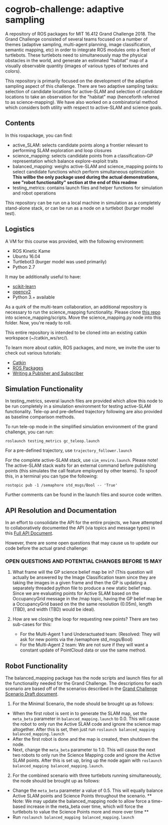 # cogrob-challenge: adaptive sampling
A repository of ROS packages for MIT 16.412 Grand Challenge 2018. The Grand Challenge consisted of several teams focused on a number of themes (adaptive sampling, multi-agent planning, image classification, semantic mapping, etc) in order to integrate ROS modules onto a fleet of turtlebots. These turtlebots need to simultaneously map the physical obstacles in the world, and generate an estimated "habitat" map of a visually observable quantity (images of various types of textures and colors). 

This repository is primarily focused on the development of the adaptive sampling aspect of this challenge. There are two adaptive sampling tasks: selection of candidate locations for active-SLAM and selection of candidate locations to take an observation for the "habitat" map (henceforth referred to as science-mapping). We have also worked on a combinatorial method which considers both utility with respect to active-SLAM and science goals.


## Contents
In this rospackage, you can find:
* active_SLAM: selects candidate points along a frontier relevant to performing SLAM exploration and loop closures
* science_mapping: selects candidate points from a classification-GP representation which balance explore-exploit traits
* balanced_mapping: weighs active-SLAM and science_mapping points to select candidate functions which perform simultaneous optimization **This willbe the only package used during the actual demonstrations, see "robot functionality" section at the end of this readme**
* testing_metrics: contains launch files and helper functions for simulation and robot operations

This repository can be run on a local machine in simulation as a completely stand-alone stack, or can be run as a node on a turtlebot (burger model test).


## Logistics
A VM for this course was provided, with the following environment:
* ROS Kinetic Kame
* Ubuntu 16.04
* Turtlebot3 (burger model was used primarily)
* Python 2.7

It may be additionally useful to have:
* [scikit-learn](http://scikit-learn.org/stable/install.html)
* [opencv2](https://pypi.org/project/opencv-python/)
* Python 3.+ available

As a quirk of the multi-team collaboration, an additional repository is necessary to run the science_mapping functionality. Please clone [this repo](https://github.com/Keyrat06/Gaussian_Processes_Sampling) into science_mapping/scripts. Move the science_mapping.py node into this folder. Now, you're ready to roll.

This entire repository is intended to be cloned into an existing catkin workspace (~/catkin_ws/src/).

To learn more about catkin, ROS packages, and more, we invite the user to check out various tutorials:
* [Catkin](http://wiki.ros.org/catkin/Tutorials)
* [ROS Packages](http://wiki.ros.org/Packages)
* [Writing a Publsher and Subscriber](http://wiki.ros.org/ROS/Tutorials/WritingPublisherSubscriber%28python%29)


## Simulation Functionality
In testing_metrics, several launch files are provided which allow this node to be run completely in a simulation environment for testing active-SLAM functionality. Tele-op and pre-defined trajectory following are also provided as baseline comparison methods. 

To run tele-op mode in the simplified simulation environment of the grand challenge, you can run:

```roslaunch testing_metrics gc_teleop.launch```

For a pre-defined trajectory, use ```trajectory_follower.launch```

For the complete active-SLAM stack, use ```sim_enviro.launch```. Please note! The active-SLAM stack waits for an external command before publishing points (this simulates the call feature employed by other teams). To spoof this, in a terminal you can type the following:

```rostopic pub -1 /semaphore std_msgs/Bool -- 'True'```

Further comments can be found in the launch files and source code written.

## API Resolution and Documentation
In an effort to consolidate the API for the entire projects, we have attempted to collaboratively documented the API (via topics and message types) in this [Full API Document](https://docs.google.com/document/d/1qubpyjDwm_5SQB4DYVmUq-Q-syaA3oULnaxs8GWRLWc/edit?usp=sharing).

However, there are some open questions that may cause us to update our code before the actual grand challenge:
### OPEN QUESTIONS AND POTENTIAL CHANGES BEFORE 15 MAY
1. What frame will the GP science belief map be in?  (This question will actually be answered by the Image Classification team since they are taking the images in a given frame and then the GP is updating a separately threaded python file to produce a new static belief map.  Since we are evaluating points for Active SLAM based on the OccupancyGrid message in the /map topic, having the GP belief map be a OccupancyGrid based on the the same resolution (0.05m), length (TBD), and width (TBD) would be ideal).

2. How are we closing the loop for requesting new points? There are two sub-cases for this:
	- For the Multi-Agent 1 and Underactuated team:  (Resolved: They will ask for new points via the /semaphore std_msgs/Bool)
	- For the Multi-Agent 2 team: We are not sure if they will want a constant update of PointCloud data or use the same method.

## Robot Functionality
The balanced_mapping package has the node scripts and launch files for all the functionality needed for the Grand Challenge.  The descriptions for each scenario are based off of the scenarios described in the [Grand Challenge Scenario Draft document](https://docs.google.com/document/d/1DEXqbQV11xOCvY5ATHI9VJYikEybKzSHXLU2wob9oqg/edit?usp=sharing). 
1. For the Minimal Scenario, the node should be brought up as follows:
 - When the first robot is sent in to generate the SLAM map, set the ```meta_beta``` parameter in ```balanced_mapping.launch``` to 0.0.  This will cause the robot to only run the Active SLAM code and ignore the science map altogether.  After this is set, then just run ```roslaunch balanced_mapping balanced_mapping.launch```
 - After the first robot is done and the map is created, then shutdown the node.
 - Next, change the ```meta_beta``` parameter to 1.0.  This will cause the next two robots to only run the Science Mapping code and ignore the Active SLAM points.  After this is set up, bring up the node again with ```roslaunch balanced_mapping balanced_mapping.launch```.
2. For the combined scenario with three turtlebots running simultaneously, the node should be brought up as follows:
 - Change the ```meta_beta``` parameter a value of 0.5. This will equally balance Active SLAM points and Science Points throughout the scenario.  ** Note:  We may update the balanced_mapping node to allow force a time-based increase in the meta_beta over time, which will force the turtlebots to value the Science Points more and more over time **
 - Run ```roslaunch balanced_mapping balanced_mapping.launch```


